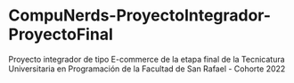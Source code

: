 # CompuNerds-ProyectoIntegrador-ProyectoFinal
Proyecto integrador de tipo E-commerce de la etapa final de la Tecnicatura Universitaria en Programación de la Facultad de San Rafael - Cohorte 2022

